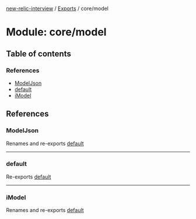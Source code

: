 [new-relic-interview](../README.md) / [Exports](../modules.md) / core/model

# Module: core/model

## Table of contents

### References

- [ModelJson](core_model.md#modeljson)
- [default](core_model.md#default)
- [iModel](core_model.md#imodel)

## References

### ModelJson

Renames and re-exports [default](../classes/core_model_ModelJson.default.md)

___

### default

Re-exports [default](../classes/core_model_ModelJson.default.md)

___

### iModel

Renames and re-exports [default](../interfaces/core_model_iModel.default.md)
